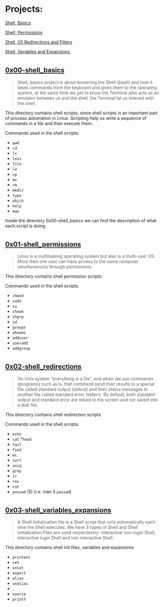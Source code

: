 # Projects:
[Shell, Basics](#0x00-shell_basics)

[Shell, Permissions](#0x01-shell_permissions)

[Shell, I/0 Redirections and Filters](#0x02-shell_redirections)

[Shell, Variables and Expansions](#0x03-shell_variables_expansions)

#




## <a href="https://github.com/ceciisalas/alx-system_engineering_devops/tree/master/0x00-shell_basics">0x00-shell_basics</a>

> Shell, basics project is about knowning the Shell (bash) and how it takes commands from the keyboard and gives them to the operating system, at the same time we get to know the Terminal who acts as an emulator between us and the shell, the Terminal let us interact with the shell.

This directory contains shell scripts, since shell scripts is an important part of process automation in Linux. Scripting help us wirte a sequence of commands in a file and then execute them.

Commands used in the shell scripts:
* `pwd`
* `cd`
* `ls`
* `less`
* `file`
* `ln`
* `cp`
* `mv`
* `rm`
* `mkdir`
* `type`
* `which`
* `help`
* `man`

Inside the directory 0x00-shell_basics we can find the description of what each script is doing.

#

## <a href="https://github.com/ceciisalas/alx-system_engineering-devops/tree/master/0x01-shell_permissions">0x01-shell_permissions</a>
> Linux is a multitasking operating system but also is a multi-user OS. More than one user can have access to the same computer simultaneously through permissions.

This directory contains shell permission scripts.

Commands used in the shell scripts:

* `chmod`
* `sudo`
* `su`
* `chown`
* `chgrp`
* `id`
* `groups`
* `whoami`
* `adduser`
* `useradd`
* `addgroup`

#

## <a href="https://github.com/ceciisalas/alx-system_engineering-devops/tree/master/0x02-shell_redirections">0x02-shell_redirections</a>
> On Unix system “everything is a file”, and when we use commands (programs) such as ls, that command send their results to a special file called standard output (stdout) and their status messages to another file called standard error (stderr). By default, both standard output and standard error are linked to the screen and not saved into a disk file.

This directory contains shell redirection scripts

Commands used in the shell scripts:

* `echo`
* `cat`
*`head`
* `tail`
* `find`
* `wc`
* `sort`
* `uniq`
* `grep`
* `tr`
* `rev`
* `cut`
* `passwd` (5) (i.e. man 5 `passwd`)

#

## <a href="https://github.com/ceciisalas/alx-system_engineering-devops/tree/master/0x03-shell_variables_expansions">0x03-shell_variables_expansions</a>
> A Shell Initialization file is a Shell script that runs automatically each time the Shell executes. We have 3 types of Shell and Shell Initialization Files are used respectevely: interactive non-login Shell, interactive login Shell and non interactive Shell.

This directory contains shell init files, variables and expansions

* `printenv`
* `set`
* `unset`
* `export`
* `alias`
* `unalias`
* `.`
* `source`
* `printf`

